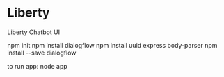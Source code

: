 # Liberty
Liberty Chatbot UI


npm init
npm install dialogflow
npm install uuid express body-parser
npm install --save dialogflow


to run app:
node app
